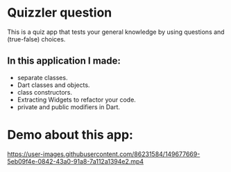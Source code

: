 # Quizzler question

This is a quiz app that tests your general knowledge by using questions and (true-false) choices.

## In this application I made:
* separate classes.
* Dart classes and objects.
* class constructors.
* Extracting Widgets to refactor your code.
* private and public modifiers in Dart.
# Demo about this app:




https://user-images.githubusercontent.com/86231584/149677669-5eb09f4e-0842-43a0-91a8-7a112a1394e2.mp4


